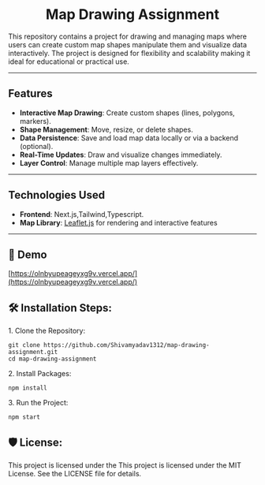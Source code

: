 <h1 align="center" id="title">Map Drawing Assignment</h1>

<p id="description">This repository contains a project for drawing and managing maps where users can create custom map shapes manipulate them and visualize data interactively. The project is designed for flexibility and scalability making it ideal for educational or practical use.</p>

---
## Features  
- **Interactive Map Drawing**: Create custom shapes (lines, polygons, markers).  
- **Shape Management**: Move, resize, or delete shapes.  
- **Data Persistence**: Save and load map data locally or via a backend (optional).  
- **Real-Time Updates**: Draw and visualize changes immediately.  
- **Layer Control**: Manage multiple map layers effectively.  

---

## Technologies Used  
- **Frontend**: Next.js,Tailwind,Typescript.
- **Map Library**: [Leaflet.js](https://leafletjs.com/) for rendering and interactive features  



---

<h2>🚀 Demo</h2>

[https://olnbyupeageyxg9v.vercel.app/](https://olnbyupeageyxg9v.vercel.app/)

<h2>🛠️ Installation Steps:</h2>

<p>1. Clone the Repository:</p>

```
git clone https://github.com/Shivamyadav1312/map-drawing-assignment.git
cd map-drawing-assignment

```
<p>2. Install Packages:<p>

```
npm install
```

<p>3. Run the Project:</p>

```
npm start
```

<h2>🛡️ License:</h2>

This project is licensed under the This project is licensed under the MIT License. See the LICENSE file for details.








